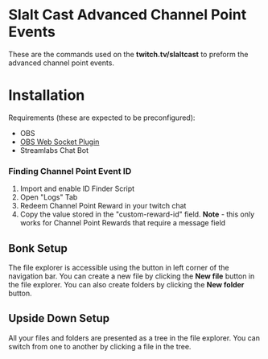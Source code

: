 # Slalt Cast Advanced Channel Point Events

These are the commands used on the **twitch.tv/slaltcast** to preform the advanced channel point events.

# Installation
Requirements (these are expected to be preconfigured):
 - OBS
 - [OBS Web Socket Plugin](https://obsproject.com/forum/resources/obs-websocket-remote-control-obs-studio-from-websockets.466/)
 - Streamlabs Chat Bot
 
### Finding Channel Point Event ID
1. Import and enable ID Finder Script
2. Open "Logs" Tab
3. Redeem Channel Point Reward in your twitch chat
4. Copy the value stored in the "custom-reward-id" field.
**Note** - this only works for Channel Point Rewards that require a message field

## Bonk Setup
The file explorer is accessible using the button in left corner of the navigation bar. You can create a new file by clicking the **New file** button in the file explorer. You can also create folders by clicking the **New folder** button.

## Upside Down Setup
All your files and folders are presented as a tree in the file explorer. You can switch from one to another by clicking a file in the tree.

